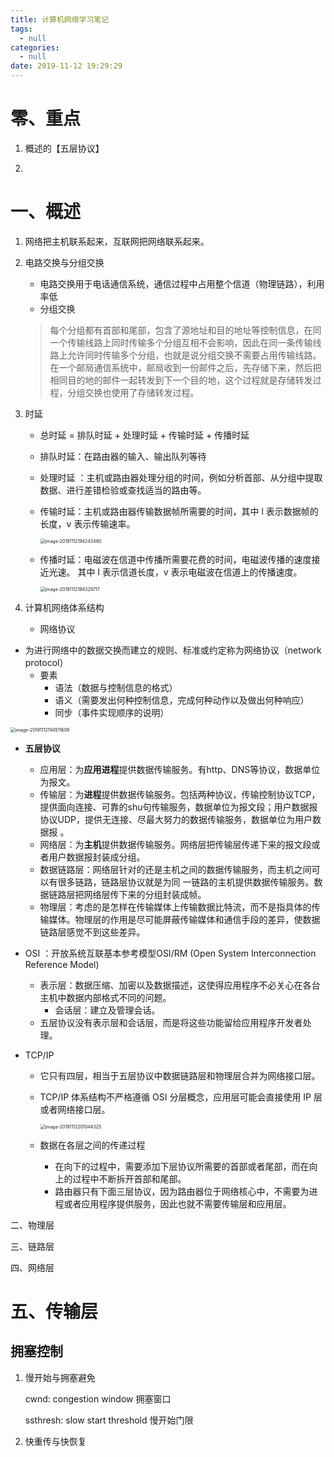```yaml
---
title: 计算机网络学习笔记
tags:
  - null
categories:
  - null
date: 2019-11-12 19:29:29
---
```




# 零、重点

1. 概述的【五层协议】

2. 





# 一、概述

1. 网络把主机联系起来，互联网把网络联系起来。

2. 电路交换与分组交换
   - 电路交换用于电话通信系统，通信过程中占用整个信道（物理链路），利用率低
   - 分组交换
   
   > 每个分组都有首部和尾部，包含了源地址和目的地址等控制信息，在同一个传输线路上同时传输多个分组互相不会影响，因此在同一条传输线路上允许同时传输多个分组，也就是说分组交换不需要占用传输线路。
   > 在一个邮局通信系统中，邮局收到一份邮件之后，先存储下来，然后把相同目的地的邮件一起转发到下一个目的地，这个过程就是存储转发过程，分组交换也使用了存储转发过程。 
   
3. 时延

   - 总时延 = 排队时延 + 处理时延 + 传输时延 + 传播时延 

   - 排队时延：在路由器的输入、输出队列等待

   - 处理时延 ：主机或路由器处理分组的时间，例如分析首部、从分组中提取数据、进行差错检验或查找适当的路由等。

   - 传输时延：主机或路由器传输数据帧所需要的时间，其中 l 表示数据帧的长度，v 表示传输速率。

     <img src="/github/northernw.github.io/image/image-20191112194243480.png" alt="image-20191112194243480" style="zoom:50%;" />

   - 传播时延：电磁波在信道中传播所需要花费的时间，电磁波传播的速度接近光速。 其中 l 表示信道长度，v 表示电磁波在信道上的传播速度。 

     <img src="/github/northernw.github.io/image/image-20191112194329717.png" alt="image-20191112194329717" style="zoom:50%;" />

4. 计算机网络体系结构

   - 网络协议
  - 为进行网络中的数据交换而建立的规则、标准或约定称为网络协议（network protocol）
     - 要素
       - 语法（数据与控制信息的格式）
       - 语义（需要发出何种控制信息，完成何种动作以及做出何种响应）
       - 同步（事件实现顺序的说明）

<img src="/github/northernw.github.io/image/image-20191112194511609.png" alt="image-20191112194511609" style="zoom:50%;" />



- **五层协议**
  
     - 应用层：为**应用进程**提供数据传输服务。有http、DNS等协议，数据单位为报文。
     - 传输层：为**进程**提供数据传输服务。包括两种协议，传输控制协议TCP，提供面向连接、可靠的shu句传输服务，数据单位为报文段；用户数据报协议UDP，提供无连接、尽最大努力的数据传输服务，数据单位为用户数据报 。
  - 网络层：为**主机**提供数据传输服务。网络层把传输层传递下来的报文段或者用户数据报封装成分组。
  - 数据链路层：网络层针对的还是主机之间的数据传输服务，而主机之间可以有很多链路，链路层协议就是为同 一链路的主机提供数据传输服务。数据链路层把网络层传下来的分组封装成帧。
  - 物理层：考虑的是怎样在传输媒体上传输数据比特流，而不是指具体的传输媒体。物理层的作用是尽可能屏蔽传输媒体和通信手段的差异，使数据链路层感觉不到这些差异。 
  
- OSI ：开放系统互联基本参考模型OSI/RM (Open System Interconnection Reference Model)
  
  - 表示层：数据压缩、加密以及数据描述，这使得应用程序不必关心在各台主机中数据内部格式不同的问题。 
     - 会话层：建立及管理会话。 
  - 五层协议没有表示层和会话层，而是将这些功能留给应用程序开发者处理。
  
- TCP/IP 
  
     - 它只有四层，相当于五层协议中数据链路层和物理层合并为网络接口层。
     
     - TCP/IP 体系结构不严格遵循 OSI 分层概念，应用层可能会直接使用 IP 层或者网络接口层。 
     
       <img src="/github/northernw.github.io/image/image-20191112201044325.png" alt="image-20191112201044325" style="zoom:50%;" />
     
   - 数据在各层之间的传递过程
   
     - 在向下的过程中，需要添加下层协议所需要的首部或者尾部，而在向上的过程中不断拆开首部和尾部。 
     - 路由器只有下面三层协议，因为路由器位于网络核心中，不需要为进程或者应用程序提供服务，因此也就不需要传输层和应用层。



二、物理层

三、链路层

四、网络层

# 五、传输层



## 拥塞控制

1. 慢开始与拥塞避免

   cwnd: congestion window 拥塞窗口

   ssthresh: slow start threshold 慢开始门限

2. 快重传与快恢复